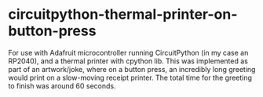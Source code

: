 # circuitpython-thermal-printer-on-button-press
For use with Adafruit microcontroller running CircuitPython (in my case an RP2040), and a thermal printer with cpython lib. This was implemented as part of an artwork/joke, where on a button press, an incredibly long greeting would print on a slow-moving receipt printer. The total time for the greeting to finish was around 60 seconds. 
